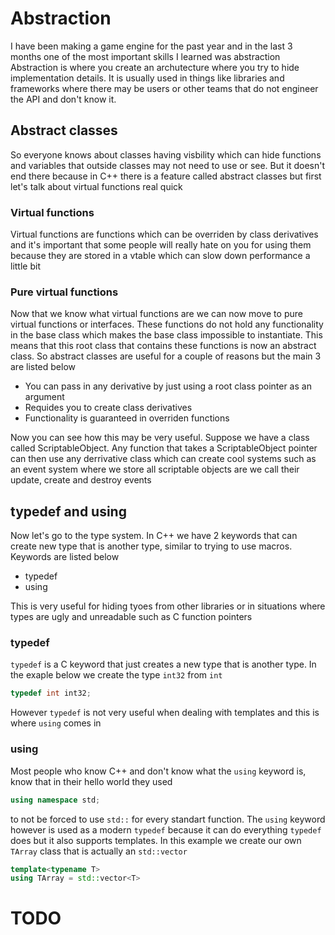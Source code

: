 # Abstraction
I have been making a game engine for the past year and in the last 3 months one of the most important skills I learned was abstraction
Abstraction is where you create an archutecture where you try to hide implementation details. It is usually used in things like libraries and frameworks where there may be users or other teams that do not engineer the API and don't know it.
## Abstract classes
So everyone knows about classes having visbility which can hide functions and variables that outside classes may not need to use or see.
But it doesn't end there because in C++ there is a feature called abstract classes but first let's talk about virtual functions real quick
### Virtual functions
Virtual functions are functions which can be overriden by class derivatives and it's important that some people will really hate on you for using them because they are stored in a vtable which can slow down performance a little bit
### Pure virtual functions
Now that we know what virtual functions are we can now move to pure virtual functions or interfaces. These functions do not hold any functionality in the base class which makes the base class impossible to instantiate. This means that this root class that contains these functions is now an abstract class.
So abstract classes are useful for a couple of reasons but the main 3 are listed below
- You can pass in any derivative by just using a root class pointer as an argument
- Requides you to create class derivatives
- Functionality is guaranteed in overriden functions

Now you can see how this may be very useful. Suppose we have a class called ScriptableObject. Any function that takes a ScriptableObject pointer can then use any derrivative class which can create cool systems such as an event system where we store all scriptable objects are we call their update, create and destroy events
## typedef and using
Now let's go to the type system. In C++ we have 2 keywords that can create new type that is another type, similar to trying to use macros. Keywords are listed below
- typedef
- using

This is very useful for hiding tyoes from other libraries or in situations where types are ugly and unreadable such as C function pointers
### typedef
`typedef` is a C keyword that just creates a new type that is another type. In the exaple below we create the type `int32` from `int`
```cpp
typedef int int32;
```
However `typedef` is not very useful when dealing with templates and this is where `using` comes in
### using
Most people who know C++ and don't know what the `using` keyword is, know that in their hello world they used
```cpp
using namespace std;
```
to not be forced to use `std::` for every standart function. The `using` keyword however is used as a modern `typedef` because it can do everything `typedef` does but it also supports templates. In this example we create our own `TArray` class that is actually an `std::vector`
```cpp
template<typename T>
using TArray = std::vector<T>
```
# TODO
